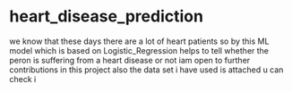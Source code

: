 # heart_disease_prediction
we know that these days there are a lot of heart patients so by this ML model which is based on Logistic_Regression helps to tell whether the peron is suffering from a heart disease or not iam open to further contributions in this project also the data set i have used is attached u can check i

